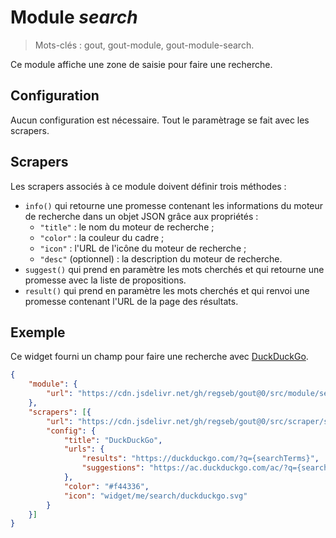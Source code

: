 # Module _search_

> Mots-clés : gout, gout-module, gout-module-search.

Ce module affiche une zone de saisie pour faire une recherche.

## Configuration

Aucun configuration est nécessaire. Tout le paramètrage se fait avec les
scrapers.

## Scrapers

Les scrapers associés à ce module doivent définir trois méthodes :

- `info()` qui retourne une promesse contenant les informations du moteur de
  recherche dans un objet JSON grâce aux propriétés :
  - `"title"` : le nom du moteur de recherche ;
  - `"color"` : la couleur du cadre ;
  - `"icon"` : l'URL de l'icône du moteur de recherche ;
  - `"desc"` (optionnel) : la description du moteur de recherche.
- `suggest()` qui prend en paramètre les mots cherchés et qui retourne une
  promesse avec la liste de propositions.
- `result()` qui prend en paramètre les mots cherchés et qui renvoi une promesse
  contenant l'URL de la page des résultats.

## Exemple

Ce widget fourni un champ pour faire une recherche avec
[DuckDuckGo](https://duckduckgo.com/).

```JSON
{
    "module": {
        "url": "https://cdn.jsdelivr.net/gh/regseb/gout@0/src/module/search/search.js"
    },
    "scrapers": [{
        "url": "https://cdn.jsdelivr.net/gh/regseb/gout@0/src/scraper/search/ropensearch/opensearch.js",
        "config": {
            "title": "DuckDuckGo",
            "urls": {
                "results": "https://duckduckgo.com/?q={searchTerms}",
                "suggestions": "https://ac.duckduckgo.com/ac/?q={searchTerms}&type=list"
            },
            "color": "#f44336",
            "icon": "widget/me/search/duckduckgo.svg"
        }
    }]
}
```

